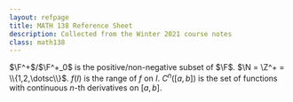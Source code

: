 ```yaml
---
layout: refpage
title: MATH 138 Reference Sheet
description: Collected from the Winter 2021 course notes
class: math138
---
```


$\F^+$/$\F^+_0$ is the positive/non-negative subset of $\F$.
$\N = \Z^+ = \\{1,2,\dotsc\\}$.
$f(I)$ is the range of $f$ on $I$.
$C^n([a,b])$ is the set of functions with continuous $n$-th derivatives on $[a,b]$.

